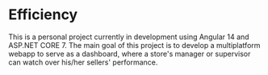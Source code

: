 # Efficiency
This is a personal project currently in development using Angular 14 and ASP.NET CORE 7. The main goal of this project is to develop a multiplatform webapp to serve as a dashboard, where a store's manager or supervisor can watch over his/her sellers' performance.
